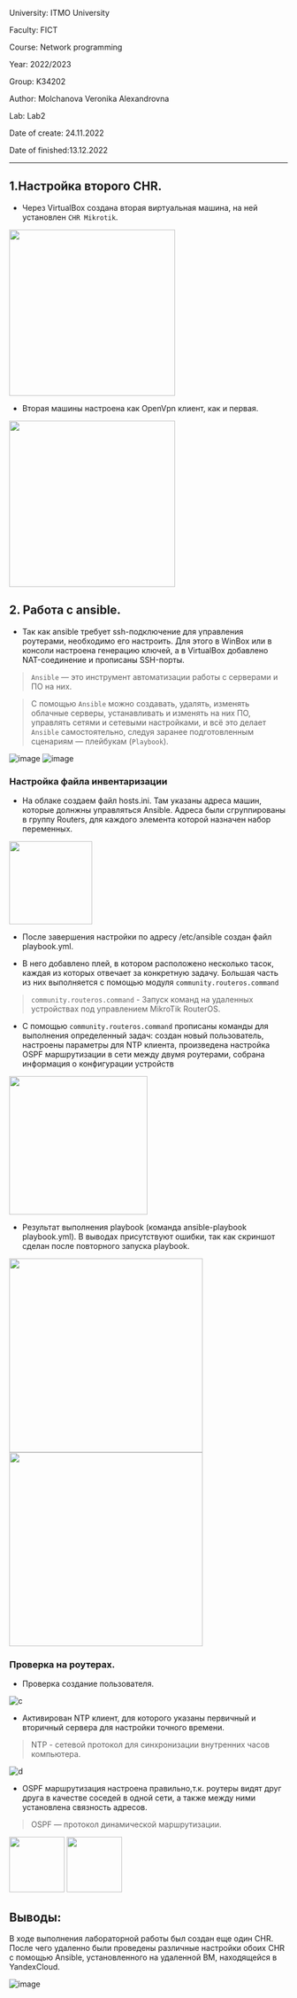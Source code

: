 University: ITMO University

Faculty: FICT

Course: Network programming

Year: 2022/2023

Group: K34202

Author: Molchanova Veronika Alexandrovna

Lab: Lab2

Date of create: 24.11.2022

Date of finished:13.12.2022

---

## 1.Настройка второго CHR.

+ Через VirtualBox создана вторая виртуальная машина, на ней установлен `CHR Mikrotik`.

 <img src="https://user-images.githubusercontent.com/90505004/207185105-1efe6029-5da9-445c-b940-a52d1ac5fa2a.jpg" height="300" > 

+ Вторая машины настроена как OpenVpn клиент, как и первая.

<img src="https://user-images.githubusercontent.com/90505004/207184627-9bf805a1-2a55-4695-82c3-32194c7e4559.png" height="300" >


## 2. Работа с ansible.

+ Так как ansible требует ssh-подключение для управления роутерами, необходимо его настроить. Для этого в WinBox или в консоли настроена генерацию ключей, а в VirtualBox добавлено NAT-соединение и прописаны SSH-порты.

> `Ansible` — это инструмент автоматизации работы с серверами и ПО на них.

> С помощью `Ansible` можно создавать, удалять, изменять облачные серверы, устанавливать и изменять на них ПО, управлять сетями и сетевыми настройками, и всё это делает `Ansible` самостоятельно, следуя заранее подготовленным сценариям — плейбукам (`Playbook`).


![image](https://user-images.githubusercontent.com/90505004/207187858-ec18f0a6-09aa-446e-b198-945936f64e65.png) ![image](https://user-images.githubusercontent.com/90505004/207188838-f384b5d0-15f5-4cb2-a8c1-cb9abdc8b00a.png)


### Настройка файла инвентаризации

+ На облаке создаем файл hosts.ini. Там указаны адреса машин, которые долнжны управляться Ansible. Адреса были сгруппированы в группу Routers, для каждого элемента которой назначен набор переменных.


<img src="https://user-images.githubusercontent.com/90505004/207111288-6d9515de-c164-45eb-b6fb-2b830cfed6fb.png" height="150">

+ После завершения настройки по адресу /etc/ansible создан файл playbook.yml. 

+ В него добавлено плей, в котором расположено несколько тасок, каждая из которых отвечает за конкретную задачу. Большая часть из них выполняется с помощью модуля `community.routeros.command`

> `community.routeros.command` - Запуск команд на удаленных устройствах под управлением MikroTik RouterOS. 

+ С помощью `community.routeros.command` прописаны команды для выполнения определенный задач: создан новый пользователь, настроены параметры для NTP клиента, произведена настройка OSPF маршрутизации в сети между двумя роутерами, собрана информация о конфигурации устройств

<img src="https://user-images.githubusercontent.com/90505004/207119559-15165ebf-ca75-4822-930f-9ee141d99bc8.png" height="250">


+ Результат выполнения playbook (команда ansible-playbook playbook.yml). В выводах присутствуют ошибки, так как скриншот сделан после повторного запуска playbook.

<img src="https://user-images.githubusercontent.com/90505004/205458519-dd29b745-85ed-478f-93dc-3d2dca570604.png " height="350"> <img src="https://user-images.githubusercontent.com/90505004/207130262-efee4b14-6838-473c-b3a1-c73325c2f349.png " height="350">




### Проверка на роутерах.

+ Проверка создание пользователя.


![c](https://user-images.githubusercontent.com/90505004/207200023-ee5129eb-a358-441d-80d2-5843d3c9c6e2.jpg)


+ Активирован NTP клиент, для которого указаны первичный и вторичный сервера для настройки точного времени.

> NTP - cетевой протокол для синхронизации внутренних часов компьютера.

![d](https://user-images.githubusercontent.com/90505004/207199967-cdf9cc7e-1d8f-4585-b52c-4ad9d3447177.jpg)


+ OSPF маршрутизация настроена правильно,т.к. роутеры видят друг друга в качестве соседей в одной сети, а также между ними установлена связность адресов.

> OSPF — протокол динамической маршрутизации. 

<img src="https://user-images.githubusercontent.com/90505004/205929590-6a640867-c877-4110-90e3-84b9757feaef.png" height="100"> <img src="https://user-images.githubusercontent.com/90505004/205929635-5da26aef-2b1e-4111-b021-0831bad9c53f.png " height="100">





## Выводы:
В ходе выполнения лабораторной работы был создан еще один CHR. После чего удаленно были проведены различные настройки обоих CHR с помощью Ansible, установленного на удаленной ВМ, находящейся в YandexCloud.

![image](https://user-images.githubusercontent.com/90505004/205959711-82342480-7bd4-4523-9fbd-7574fcc9ef67.png)

